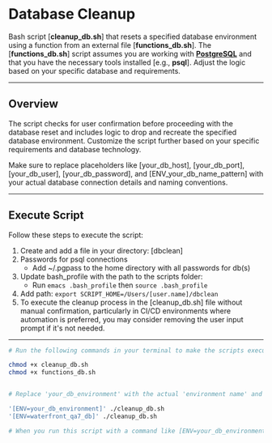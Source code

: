 # Database Cleanup


Bash script [**cleanup_db.sh**] that resets a specified database environment using a function from an external file [**functions_db.sh**]. The [**functions_db.sh**] script assumes you are working with [**PostgreSQL**](https://www.postgresql.org/docs/current/sql-createdatabase.html) and that you have the necessary tools installed [e.g., **psql**]. Adjust the logic based on your specific database and requirements.

****
## Overview


The script checks for user confirmation before proceeding with the database reset and includes logic to drop and recreate the specified database environment. Customize the script further based on your specific requirements and database technology.

Make sure to replace placeholders like [your_db_host], [your_db_port], [your_db_user], [your_db_password], and [ENV_your_db_name_pattern] with your actual database connection details and naming conventions.


****
## Execute Script


Follow these steps to execute the script:

1. Create and add a file in your directory: [dbclean]
2. Passwords for psql connections
   - Add ~/.pgpass to the home directory with all passwords for db(s)
3. Update bash_profile with the path to the scripts folder:
   - Run `emacs .bash_profile` then `source .bash_profile`
4. Add path: `export SCRIPT_HOME=/Users/[user.name]/dbclean`
5. To execute the cleanup process in the [cleanup_db.sh] file without manual confirmation, particularly in CI/CD environments where automation is preferred, you may consider removing the user input prompt if it's not needed.


****
```bash
# Run the following commands in your terminal to make the scripts executable:

chmod +x cleanup_db.sh
chmod +x functions_db.sh


# Replace 'your_db_environment' with the actual 'environment name' and run:

'[ENV=your_db_environment]' ./cleanup_db.sh
'[ENV=waterfront_qa7_db]' ./cleanup_db.sh

# When you run this script with a command like [ENV=your_db_environment] ./cleanup_db.sh", it will clean the specified database environment, and then wait for user input before exiting.









